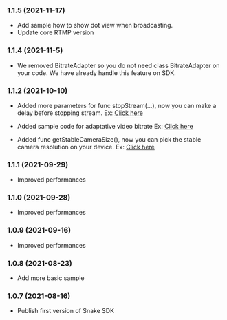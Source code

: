 ### 1.1.5 (2021-11-17)
- Add sample how to show dot view when broadcasting.
- Update core RTMP version

### 1.1.4 (2021-11-5)
- We removed BitrateAdapter so you do not need class BitrateAdapter on your code. We have already handle this feature on SDK.

### 1.1.2 (2021-10-10)
- Added more parameters for func stopStream(...), now you can make a delay before stopping stream.
  Ex: [Click here](https://github.com/uizaio/snake.sdk.android-broadcast/blob/4886ab767ca0f206853eda0021f15d8748697f3b/samplebroadcast/src/main/java/com/uiza/rtpstreamer/backgroundAdvanced/BackgroundAdvancedActivity.kt#L202)

- Added sample code for adaptative video bitrate
  Ex: [Click here](https://github.com/uizaio/snake.sdk.android-broadcast/blob/4886ab767ca0f206853eda0021f15d8748697f3b/samplebroadcast/src/main/java/com/uiza/rtpstreamer/backgroundAdvanced/BackgroundAdvancedActivity.kt#L35)

- Added func getStableCameraSize(), now you can pick the stable camera resolution on your device.
  Ex: [Click here](https://github.com/uizaio/snake.sdk.android-broadcast/blob/4886ab767ca0f206853eda0021f15d8748697f3b/samplebroadcast/src/main/java/com/uiza/rtpstreamer/backgroundAdvanced/BackgroundAdvancedActivity.kt#L393)

### 1.1.1 (2021-09-29)
- Improved performances

### 1.1.0 (2021-09-28)
- Improved performances

### 1.0.9 (2021-09-16)
- Improved performances

### 1.0.8 (2021-08-23)
- Add more basic sample

### 1.0.7 (2021-08-16)
- Publish first version of Snake SDK